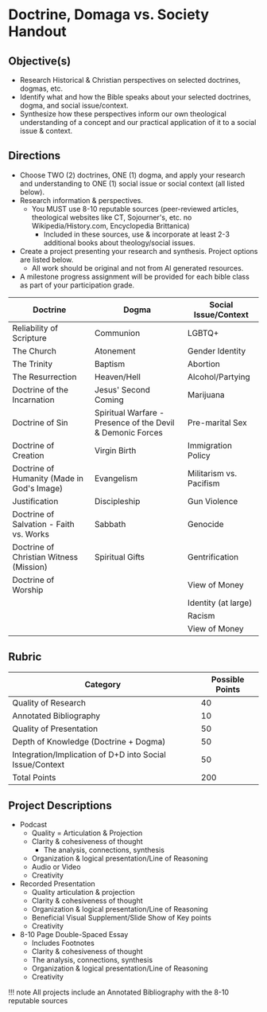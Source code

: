 # Doctrine, Domaga vs. Society Handout

## Objective(s)

- Research Historical & Christian perspectives on selected doctrines, dogmas, etc.
- Identify what and how the Bible speaks about your selected doctrines, dogma, and social issue/context. 
- Synthesize how these perspectives inform our own theological understanding of a concept and our practical application of it to a social issue & context.

## Directions

- Choose TWO (2) doctrines, ONE (1) dogma, and apply your research and understanding to ONE (1) social issue or social context (all listed below).
- Research information & perspectives.
    - You MUST use 8-10 reputable sources (peer-reviewed articles, theological websites like CT, Sojourner's, etc. no Wikipedia/History.com, Encyclopedia Brittanica) 
        - Included in these sources, use & incorporate at least 2-3 additional books about theology/social issues.
- Create a project presenting your research and synthesis. Project options are listed below.
    - All work should be original and not from Al generated resources. 
- A milestone progress assignment will be provided for each bible class as part of your participation grade.

| Doctrine                                   | Dogma                                                      | Social Issue/Context    |
|--------------------------------------------|------------------------------------------------------------|-------------------------|
| Reliability of Scripture                   | Communion                                                  | LGBTQ+                  |
| The Church                                 | Atonement                                                  | Gender Identity         |
| The Trinity                                | Baptism                                                    | Abortion                |
| The Resurrection                           | Heaven/Hell                                                | Alcohol/Partying        |
| Doctrine of the Incarnation                | Jesus' Second Coming                                       | Marijuana               |
| Doctrine of Sin                            | Spiritual Warfare - Presence of the Devil & Demonic Forces | Pre-marital Sex         |
| Doctrine of Creation                       | Virgin Birth                                               | Immigration Policy      |
| Doctrine of Humanity (Made in God's Image) | Evangelism                                                 | Militarism vs. Pacifism |
| Justification                              | Discipleship                                               | Gun Violence            |
| Doctrine of Salvation - Faith vs. Works    | Sabbath                                                    | Genocide                |
| Doctrine of Christian Witness (Mission)    | Spiritual Gifts                                            | Gentrification          |
| Doctrine of Worship                        |                                                            | View of Money           |
|                                            |                                                            | Identity (at large)     |
|                                            |                                                            | Racism                  |
|                                            |                                                            | View of Money           |

## Rubric

| Category                                                 | Possible Points | 
|----------------------------------------------------------|-----------------|
| Quality of Research                                      | 40              |
| Annotated Bibliography                                   | 10              |
| Quality of Presentation                                  | 50              |
| Depth of Knowledge (Doctrine + Dogma)                    | 50              |
| Integration/Implication of D+D into Social Issue/Context | 50              |
| Total Points                                             | 200             |

## Project Descriptions

- Podcast
    - Quality = Articulation & Projection
    - Clarity & cohesiveness of thought
        - The analysis, connections, synthesis
    - Organization & logical presentation/Line of Reasoning
    - Audio or Video
    - Creativity
- Recorded Presentation
    - Quality articulation & projection
    - Clarity & cohesiveness of thought
    - Organization & logical presentation/Line of Reasoning
    - Beneficial Visual Supplement/Slide Show of Key points
    - Creativity
- 8-10 Page Double-Spaced Essay
    - Includes Footnotes
    - Clarity & cohesiveness of thought
    - The analysis, connections, synthesis
    - Organization & logical presentation/Line of Reasoning
    - Creativity 

!!! note
    All projects include an Annotated Bibliography with the 8-10 reputable sources